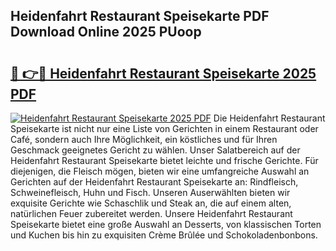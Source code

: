 ## Heidenfahrt Restaurant Speisekarte PDF Download Online 2025 PUoop

# <h2><a href="http://gc882b9.nevu.top/?p=Heidenfahrt+Restaurant+Speisekarte">🔗 👉🔴 Heidenfahrt Restaurant Speisekarte 2025 PDF</a></h2>

[![Heidenfahrt Restaurant Speisekarte 2025 PDF](https://i.imgur.com/dBaPXMq.png)](http://gc882b9.nevu.top/?p=Heidenfahrt+Restaurant+Speisekarte)
Die Heidenfahrt Restaurant Speisekarte ist nicht nur eine Liste von Gerichten in einem Restaurant oder Café, sondern auch Ihre Möglichkeit, ein köstliches und für Ihren Geschmack geeignetes Gericht zu wählen. Unser Salatbereich auf der Heidenfahrt Restaurant Speisekarte bietet leichte und frische Gerichte. Für diejenigen, die Fleisch mögen, bieten wir eine umfangreiche Auswahl an Gerichten auf der Heidenfahrt Restaurant Speisekarte an: Rindfleisch, Schweinefleisch, Huhn und Fisch. Unseren Auserwählten bieten wir exquisite Gerichte wie Schaschlik und Steak an, die auf einem alten, natürlichen Feuer zubereitet werden. Unsere Heidenfahrt Restaurant Speisekarte bietet eine große Auswahl an Desserts, von klassischen Torten und Kuchen bis hin zu exquisiten Crème Brûlée und Schokoladenbonbons.
